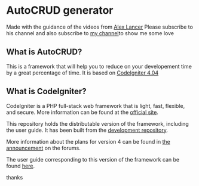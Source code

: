 # AutoCRUD generator
Made with the guidance of the videos from [Alex Lancer](https://www.youtube.com/channel/UCIbtEs1nrFY14bgD_ake7HA)
Please subscribe to his channel
and also subscribe to [my channel](https://www.youtube.com/channel/UCn5jaRw_O9dcEHdf3cKW0uA)to show me some love
## What is AutoCRUD?
This is a framework that will help you to reduce on your developement time by a great percentage of time. It is based on [CodeIgniter 4.04](https://codeigniter.com/download)
## What is CodeIgniter?
CodeIgniter is a PHP full-stack web framework that is light, fast, flexible, and secure. 
More information can be found at the [official site](http://codeigniter.com).

This repository holds the distributable version of the framework,
including the user guide. It has been built from the 
[development repository](https://github.com/codeigniter4/CodeIgniter4).

More information about the plans for version 4 can be found in [the announcement](http://forum.codeigniter.com/thread-62615.html) on the forums.

The user guide corresponding to this version of the framework can be found
[here](https://codeigniter4.github.io/userguide/). 

thanks

